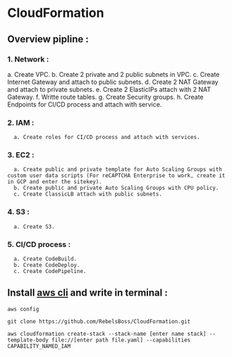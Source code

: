 # CloudFormation
## Overview pipline :
### 1. Network :
a. Create VPC. 
b. Create 2 private and 2 public subnets in VPC.
c. Create Internet Gateway and attach to public subnets.
d. Create 2 NAT Gateway and attach to private subnets.
e. Create 2 ElasticIPs attach with 2 NAT Gateway.
f. Writte route tables.
g. Create Security groups.
h. Create Endpoints for CI/CD process and attach with service.
### 2. IAM :
      a. Create roles for CI/CD process and attach with services.
### 3. EC2 :
      a. Create public and private template for Auto Scaling Groups with custom user data scripts (For reCAPTCHA Enterprise to work, create it in GCP and enter the sitekey).
      b. Create public and private Auto Scaling Groups with CPU policy.
      c. Create ClassicLB attach with public subnets.
### 4. S3 :
      a. Create S3.
### 5. CI/CD process :
      a. Create CodeBuild.
      b. Create CodeDeploy.
      c. Create CodePipeline.
      
## Install [aws cli](https://docs.aws.amazon.com/cli/latest/userguide/getting-started-install.html) and write in terminal :
```
aws config
```
```
git clone https://github.com/RebelsBoss/CloudFormation.git
```
```
aws cloudformation create-stack --stack-name [enter name stack] --template-body file://[enter path file.yaml] --capabilities CAPABILITY_NAMED_IAM

```
